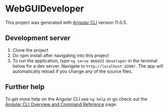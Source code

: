 # WebGUIDeveloper

This project was generated with [Angular CLI](https://github.com/angular/angular-cli) version 11.0.5.

## Development server

1. Clone the project
2. Do npm install after navigating into this project
2. To run the application, type `ng serve WebGUI-Developer` in the terminal below for a dev server. Navigate to `http://localhost:4200/`. The app will automatically reload if you change any of the source files.

## Further help

To get more help on the Angular CLI use `ng help` or go check out the [Angular CLI Overview and Command Reference](https://angular.io/cli) page.

